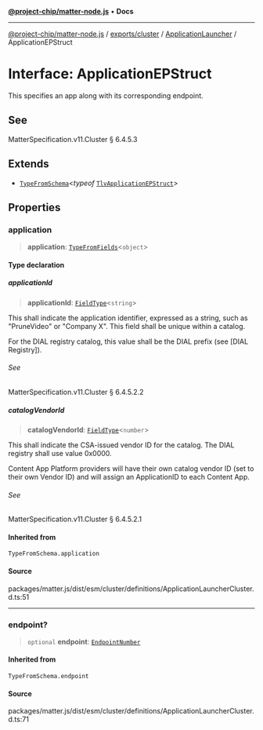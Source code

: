 [**@project-chip/matter-node.js**](../../../../../README.md) • **Docs**

***

[@project-chip/matter-node.js](../../../../../modules.md) / [exports/cluster](../../../README.md) / [ApplicationLauncher](../README.md) / ApplicationEPStruct

# Interface: ApplicationEPStruct

This specifies an app along with its corresponding endpoint.

## See

MatterSpecification.v11.Cluster § 6.4.5.3

## Extends

- [`TypeFromSchema`](../../../../tlv/README.md#typefromschemas)\<*typeof* [`TlvApplicationEPStruct`](../README.md#tlvapplicationepstruct)\>

## Properties

### application

> **application**: [`TypeFromFields`](../../../../tlv/README.md#typefromfieldsf)\<`object`\>

#### Type declaration

##### applicationId

> **applicationId**: [`FieldType`](../../../../tlv/interfaces/FieldType.md)\<`string`\>

This shall indicate the application identifier, expressed as a string, such as "PruneVideo" or "Company X".
This field shall be unique within a catalog.

For the DIAL registry catalog, this value shall be the DIAL prefix (see [DIAL Registry]).

###### See

MatterSpecification.v11.Cluster § 6.4.5.2.2

##### catalogVendorId

> **catalogVendorId**: [`FieldType`](../../../../tlv/interfaces/FieldType.md)\<`number`\>

This shall indicate the CSA-issued vendor ID for the catalog. The DIAL registry shall use value 0x0000.

Content App Platform providers will have their own catalog vendor ID (set to their own Vendor ID) and will
assign an ApplicationID to each Content App.

###### See

MatterSpecification.v11.Cluster § 6.4.5.2.1

#### Inherited from

`TypeFromSchema.application`

#### Source

packages/matter.js/dist/esm/cluster/definitions/ApplicationLauncherCluster.d.ts:51

***

### endpoint?

> `optional` **endpoint**: [`EndpointNumber`](../../../../datatype/README.md#endpointnumber)

#### Inherited from

`TypeFromSchema.endpoint`

#### Source

packages/matter.js/dist/esm/cluster/definitions/ApplicationLauncherCluster.d.ts:71
